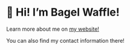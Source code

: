 # 👋 Hi! I’m Bagel Waffle!
Learn more about me on [my website!](https://bagelwaffle.com)

You can also find my contact information there!
